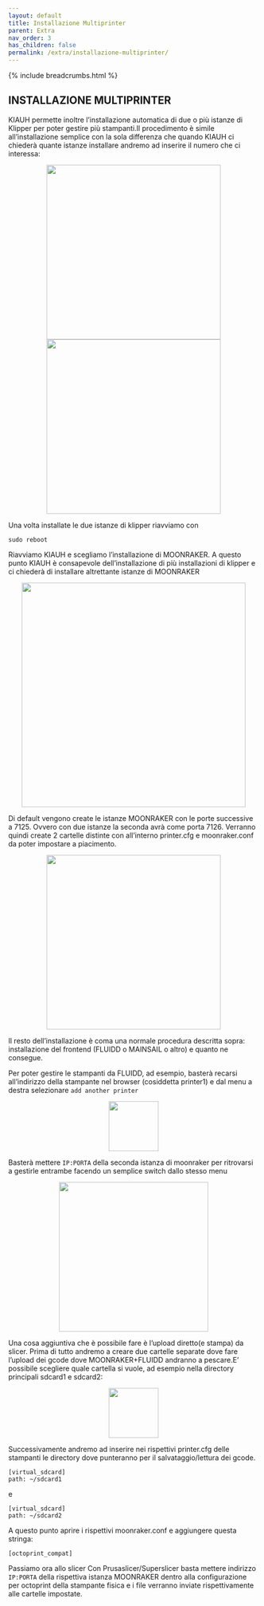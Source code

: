 ```yaml
---
layout: default
title: Installazione Multiprinter
parent: Extra
nav_order: 3
has_children: false
permalink: /extra/installazione-multiprinter/
---
```


{% include breadcrumbs.html %}

## INSTALLAZIONE MULTIPRINTER

KIAUH permette inoltre l’installazione automatica di due o più istanze di Klipper per poter gestire più stampanti.Il procedimento è simile all’installazione semplice con la sola differenza che quando KIAUH ci chiederà quante istanze installare andremo ad inserire il numero che ci interessa:

<p align="center">
<img src="https://raw.githubusercontent.com/sugar012/klipperITA/main/images/image7.png" width="350">
<img src="https://raw.githubusercontent.com/sugar012/klipperITA/main/images/image23.png" width="350">
</p>

Una volta installate le due istanze di klipper riavviamo con 
```shell
sudo reboot
```
Riavviamo KIAUH e scegliamo l’installazione di MOONRAKER.
A questo punto KIAUH è consapevole dell’installazione di più installazioni di klipper e ci chiederà di installare altrettante istanze di MOONRAKER

<p align="center">
<img src="https://raw.githubusercontent.com/sugar012/klipperITA/main/images/image14.png" height="450">
</p>

Di default vengono create le istanze MOONRAKER con le porte successive a 7125. Ovvero con due istanze la seconda avrà come porta 7126.
Verranno quindi create 2 cartelle distinte con all’interno printer.cfg e moonraker.conf da poter impostare a piacimento.

<p align="center">
<img src="https://raw.githubusercontent.com/sugar012/klipperITA/main/images/image19.png" height="350">
</p>

Il resto dell’installazione è coma una normale procedura descritta sopra: installazione del frontend (FLUIDD o MAINSAIL o altro) e quanto ne consegue.

Per poter gestire le stampanti da FLUIDD, ad esempio, basterà recarsi all’indirizzo della stampante nel browser (cosiddetta printer1) e dal menu a destra selezionare `add another printer`

<p align="center">
<img src="https://raw.githubusercontent.com/sugar012/klipperITA/main/images/image10.png" height="100">
</p>

Basterà mettere `IP:PORTA` della seconda istanza di moonraker per ritrovarsi a gestirle entrambe facendo un semplice switch dallo stesso menu

<p align="center">
<img src="https://raw.githubusercontent.com/sugar012/klipperITA/main/images/image18.png" height="300">
</p>

Una cosa aggiuntiva che è possibile fare è l’upload diretto(e stampa) da slicer.
Prima di tutto andremo a creare due cartelle separate dove fare l’upload dei gcode dove MOONRAKER+FLUIDD andranno a pescare.E’ possibile scegliere quale cartella si vuole, ad esempio nella directory principali sdcard1 e sdcard2:

<p align="center">
<img src="https://raw.githubusercontent.com/sugar012/klipperITA/main/images/image9.png" height="100">
</p>

Successivamente andremo ad inserire nei rispettivi printer.cfg delle stampanti le directory dove punteranno per il salvataggio/lettura dei gcode.

```
[virtual_sdcard]
path: ~/sdcard1
```

e

```
[virtual_sdcard]
path: ~/sdcard2
```

A questo punto aprire i rispettivi moonraker.conf e aggiungere questa stringa:

```
[octoprint_compat]
```

Passiamo ora allo slicer
Con Prusaslicer/Superslicer basta mettere indirizzo `IP:PORTA` della rispettiva istanza MOONRAKER dentro alla configurazione per octoprint della stampante fisica e i file verranno inviate rispettivamente alle cartelle impostate.
